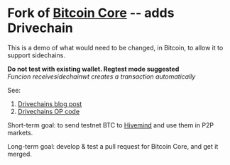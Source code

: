 Fork of [Bitcoin Core](https://github.com/bitcoin/bitcoin) -- adds Drivechain
===================================================================================

This is a demo of what would need to be changed, in Bitcoin, to allow it to support sidechains.

<b>Do not test with existing wallet. Regtest mode suggested</b>  
<i>Funcion receivesidechainwt creates a transaction automatically</i>

See:

1. [Drivechains blog post](http://www.truthcoin.info/blog/drivechain/) 
2. [Drivechains OP code](http://www.truthcoin.info/blog/drivechain-op-code/)

Short-term goal: to send testnet BTC to [Hivemind](https://github.com/bitcoin-hivemind/hivemind) and use them in P2P markets.

Long-term goal: develop & test a pull request for Bitcoin Core, and get it merged.
